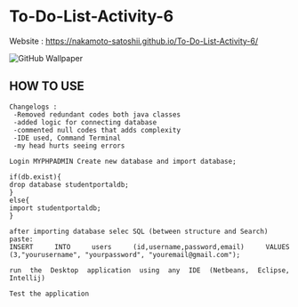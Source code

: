 # To-Do-List-Activity-6

Website : https://nakamoto-satoshii.github.io/To-Do-List-Activity-6/

![GitHub Wallpaper](image.png)





##  HOW TO USE
<div style="text-align: justify;">

    Changelogs :
     -Removed redundant codes both java classes
     -added logic for connecting database
     -commented null codes that adds complexity
     -IDE used, Command Terminal
     -my head hurts seeing errors

    Login MYPHPADMIN Create new database and import database; 
    
    if(db.exist){
    drop database studentportaldb;    
    }
    else{
    import studentportaldb;
    }
    
    after importing database selec SQL (between structure and Search)
    paste:
    INSERT INTO users (id,username,password,email) VALUES (3,"yourusername", "yourpassword", "youremail@gmail.com");
    
    run the Desktop application using any IDE (Netbeans, Eclipse, Intellij)

    Test the application

</div>
